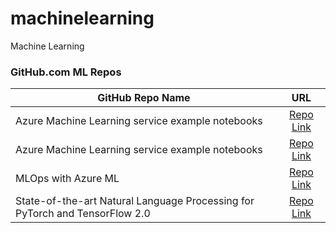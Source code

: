 # machinelearning
Machine Learning



### GitHub.com ML Repos 
| GitHub Repo Name | URL |
| ------------- |:-------------:|
| Azure Machine Learning service example notebooks | [Repo Link](https://github.com/microsoft/MLOpsPython)| 
| Azure Machine Learning service example notebooks | [Repo Link](https://github.com/Azure/MachineLearningNotebooks)| 
| MLOps with Azure ML | [Repo Link](https://github.com/MicrosoftDocs/mslearn-aml-labs) |
| State-of-the-art Natural Language Processing for PyTorch and TensorFlow 2.0 | [Repo Link](https://github.com/huggingface/transformers) |



